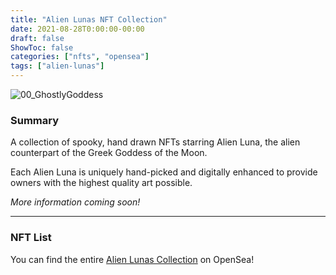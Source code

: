 ```yaml
---
title: "Alien Lunas NFT Collection"
date: 2021-08-28T0:00:00-00:00
draft: false
ShowToc: false
categories: ["nfts", "opensea"]
tags: ["alien-lunas"]
---
```


![00_GhostlyGoddess](/nfts/ghostly-goddesses/00_GhostlyGoddess.jpg#center)

### Summary
A collection of spooky, hand drawn NFTs starring Alien Luna, the alien counterpart of the Greek Goddess of the Moon. 

Each Alien Luna is uniquely hand-picked and digitally enhanced to provide owners with the highest quality art possible.

*More information coming soon!*

---
### NFT List
You can find the entire [Alien Lunas Collection](https://opensea.io/collection/alienlunas) on OpenSea!
